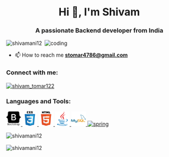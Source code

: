 <h1 align="center">Hi 👋, I'm Shivam</h1>
<h3 align="center">A passionate Backend developer from India</h3>

<img align="right" alt="coding" width="400" src="https://cdn.pixabay.com/animation/2023/01/03/12/08/12-08-43-309_512.gif">

<p align="left"> <img src="https://komarev.com/ghpvc/?username=shivamani12&label=Profile%20views&color=0e75b6&style=flat" alt="shivamani12" /> </p>

- 📫 How to reach me **stomar4786@gmail.com**

<h3 align="left">Connect with me:</h3>
<p align="left">
<a href="https://instagram.com/shivam_tomar122" target="blank"><img align="center" src="https://raw.githubusercontent.com/rahuldkjain/github-profile-readme-generator/master/src/images/icons/Social/instagram.svg" alt="shivam_tomar122" height="30" width="40" /></a>
</p>

<h3 align="left">Languages and Tools:</h3>
<p align="left"> <a href="https://getbootstrap.com" target="_blank" rel="noreferrer"> <img src="https://raw.githubusercontent.com/devicons/devicon/master/icons/bootstrap/bootstrap-plain-wordmark.svg" alt="bootstrap" width="40" height="40"/> </a> <a href="https://www.w3schools.com/css/" target="_blank" rel="noreferrer"> <img src="https://raw.githubusercontent.com/devicons/devicon/master/icons/css3/css3-original-wordmark.svg" alt="css3" width="40" height="40"/> </a> <a href="https://www.w3.org/html/" target="_blank" rel="noreferrer"> <img src="https://raw.githubusercontent.com/devicons/devicon/master/icons/html5/html5-original-wordmark.svg" alt="html5" width="40" height="40"/> </a> <a href="https://www.java.com" target="_blank" rel="noreferrer"> <img src="https://raw.githubusercontent.com/devicons/devicon/master/icons/java/java-original.svg" alt="java" width="40" height="40"/> </a> <a href="https://www.mysql.com/" target="_blank" rel="noreferrer"> <img src="https://raw.githubusercontent.com/devicons/devicon/master/icons/mysql/mysql-original-wordmark.svg" alt="mysql" width="40" height="40"/> </a> <a href="https://spring.io/" target="_blank" rel="noreferrer"> <img src="https://www.vectorlogo.zone/logos/springio/springio-icon.svg" alt="spring" width="40" height="40"/> </a> </p>

<p><img align="center" src="https://github-readme-stats.vercel.app/api/top-langs?username=shivamani12&show_icons=true&locale=en&layout=compact" alt="shivamani12" /></p>

<p><img align="center" src="https://github-readme-streak-stats.herokuapp.com/?user=shivamani12&" alt="shivamani12" /></p>

